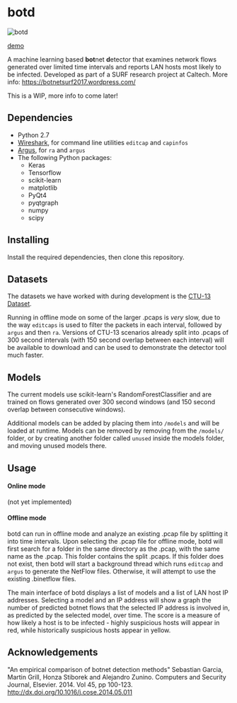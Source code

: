 # botd

![botd](https://i.imgur.com/PePvYrP.png)

[demo](https://imgur.com/a/OMkbI)

A machine learning based **bot**net **d**etector that examines network flows generated over limited time intervals and reports LAN hosts most likely to be infected. Developed as part of a SURF research project at Caltech. More info: https://botnetsurf2017.wordpress.com/

This is a WIP, more info to come later!

Dependencies
------
* Python 2.7
* [Wireshark](https://www.wireshark.org/), for command line utilities `editcap` and `capinfos`
* [Argus](https://qosient.com/argus/downloads.shtml), for `ra` and `argus`
* The following Python packages:
  * Keras
  * Tensorflow
  * scikit-learn
  * matplotlib
  * PyQt4
  * pyqtgraph
  * numpy
  * scipy

Installing
------
Install the required dependencies, then clone this repository.

Datasets
------
The datasets we have worked with during development is the [CTU-13 Dataset](http://mcfp.weebly.com/the-ctu-13-dataset-a-labeled-dataset-with-botnet-normal-and-background-traffic.html).

Running in offline mode on some of the larger .pcaps is _very_ slow, due to the way `editcaps` is used to filter the packets in each interval, followed by `argus` and then `ra`. Versions of CTU-13 scenarios already split into .pcaps of 300 second intervals (with 150 second overlap between each interval) will be available to download and can be used to demonstrate the detector tool much faster.

Models
------
The current models use scikit-learn's RandomForestClassifier and are trained on flows generated over 300 second windows (and 150 second overlap between consecutive windows).

Additional models can be added by placing them into `/models` and will be loaded at runtime. Models can be removed by removing from the `/models/` folder, or by creating another folder called `unused` inside the models folder, and moving unused models there.

Usage
------
#### Online mode
(not yet implemented)

#### Offline mode

botd can run in offline mode and analyze an existing .pcap file by splitting it into time intervals. Upon selecting the .pcap file for offline mode, botd will first search for a folder in the same directory as the .pcap, with the same name as the .pcap. This folder contains the split .pcaps. If this folder does not exist, then botd will start a background thread which runs `editcap` and `argus` to generate the NetFlow files. Otherwise, it will attempt to use the existing .binetflow files.

The main interface of botd displays a list of models and a list of LAN host IP addresses. Selecting a model and an IP address will show a graph the number of predicted botnet flows that the selected IP address is involved in, as predicted by the selected model, over time. The score is a measure of how likely a host is to be infected - highly suspicious hosts will appear in red, while historically suspicious hosts appear in yellow.

Acknowledgements
------
"An empirical comparison of botnet detection methods" Sebastian Garcia, Martin Grill, Honza Stiborek and Alejandro Zunino. Computers and Security Journal, Elsevier. 2014. Vol 45, pp 100-123. http://dx.doi.org/10.1016/j.cose.2014.05.011
